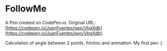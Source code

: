 # FollowMe

A Pen created on CodePen.io. Original URL: [https://codepen.io/JuanFuentes/pen/VbgXdb](https://codepen.io/JuanFuentes/pen/VbgXdb).

Calculation of angle between 2 points, friction and animation.
My first pen :)